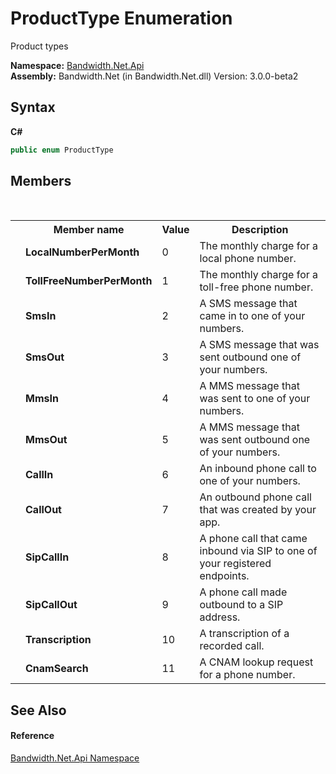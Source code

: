 ﻿# ProductType Enumeration
 

Product types

**Namespace:**&nbsp;<a href ="N_Bandwidth_Net_Api.md">Bandwidth.Net.Api</a><br />**Assembly:**&nbsp;Bandwidth.Net (in Bandwidth.Net.dll) Version: 3.0.0-beta2

## Syntax

**C#**<br />
``` C#
public enum ProductType
```


## Members
&nbsp;<table><tr><th></th><th>Member name</th><th>Value</th><th>Description</th></tr><tr><td /><td target="F:Bandwidth.Net.Api.ProductType.LocalNumberPerMonth">**LocalNumberPerMonth**</td><td>0</td><td>The monthly charge for a local phone number.</td></tr><tr><td /><td target="F:Bandwidth.Net.Api.ProductType.TollFreeNumberPerMonth">**TollFreeNumberPerMonth**</td><td>1</td><td>The monthly charge for a toll-free phone number.</td></tr><tr><td /><td target="F:Bandwidth.Net.Api.ProductType.SmsIn">**SmsIn**</td><td>2</td><td>A SMS message that came in to one of your numbers.</td></tr><tr><td /><td target="F:Bandwidth.Net.Api.ProductType.SmsOut">**SmsOut**</td><td>3</td><td>A SMS message that was sent outbound one of your numbers.</td></tr><tr><td /><td target="F:Bandwidth.Net.Api.ProductType.MmsIn">**MmsIn**</td><td>4</td><td>A MMS message that was sent to one of your numbers.</td></tr><tr><td /><td target="F:Bandwidth.Net.Api.ProductType.MmsOut">**MmsOut**</td><td>5</td><td>A MMS message that was sent outbound one of your numbers.</td></tr><tr><td /><td target="F:Bandwidth.Net.Api.ProductType.CallIn">**CallIn**</td><td>6</td><td>An inbound phone call to one of your numbers.</td></tr><tr><td /><td target="F:Bandwidth.Net.Api.ProductType.CallOut">**CallOut**</td><td>7</td><td>An outbound phone call that was created by your app.</td></tr><tr><td /><td target="F:Bandwidth.Net.Api.ProductType.SipCallIn">**SipCallIn**</td><td>8</td><td>A phone call that came inbound via SIP to one of your registered endpoints.</td></tr><tr><td /><td target="F:Bandwidth.Net.Api.ProductType.SipCallOut">**SipCallOut**</td><td>9</td><td>A phone call made outbound to a SIP address.</td></tr><tr><td /><td target="F:Bandwidth.Net.Api.ProductType.Transcription">**Transcription**</td><td>10</td><td>A transcription of a recorded call.</td></tr><tr><td /><td target="F:Bandwidth.Net.Api.ProductType.CnamSearch">**CnamSearch**</td><td>11</td><td>A CNAM lookup request for a phone number.</td></tr></table>

## See Also


#### Reference
<a href ="N_Bandwidth_Net_Api.md">Bandwidth.Net.Api Namespace</a><br />